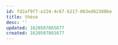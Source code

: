 ```yaml
---
id: fd2af9f7-e224-4c67-b217-063ed62380be
title: thèse
desc: ''
updated: 1620507865677
created: 1620507865677
---
```


